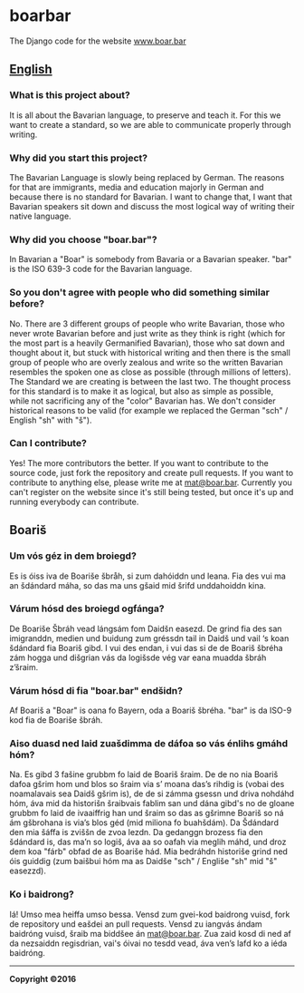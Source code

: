 # boarbar
The Django code for the website www.boar.bar

## <u>English</u>
### What is this project about?
It is all about the Bavarian language, to preserve and teach it.
For this we want to create a standard, so we are able to communicate properly through writing.

### Why did you start this project?
The Bavarian Language is slowly being replaced by German. The reasons for that are immigrants, media and education majorly in German and because there is no standard for Bavarian.
I want to change that, I want that Bavarian speakers sit down and discuss the most logical way of writing their native language.

### Why did you choose "boar.bar"?
In Bavarian a "Boar" is somebody from Bavaria or a Bavarian speaker. "bar" is the ISO 639-3 code for the Bavarian language.

### So you don't agree with people who did something similar before?
No. There are 3 different groups of people who write Bavarian, those who never wrote Bavarian before and just write as they think is right (which for the most part is a heavily Germanified Bavarian), those who sat down and thought about it, but stuck with historical writing and then there is the small group of people who are overly zealous and write so the written Bavarian resembles the spoken one as close as possible (through millions of letters).
The Standard we are creating is between the last two. The thought process for this standard is to make it as logical, but also as simple as possible, while not sacrificing any of the "color" Bavarian has. We don't consider historical reasons to be valid (for example we replaced the German "sch" / English "sh" with "š").

### Can I contribute?
Yes! The more contributors the better.
If you want to contribute to the source code, just fork the repository and create pull requests.
If you want to contribute to anything else, please write me at mat@boar.bar.
Currently you can't register on the website since it's still being tested, but once it's up and running everybody can contribute.


## Boariš
### Um vós géz in dem broiegd?
Es is óiss iva de Boariše šbråh, si zum dahóiddn und leana.
Fia des vui ma an šdándard máha, so das ma uns gšaid mid šrifd unddahoiddn kina.

### Várum hósd des broiegd ogfánga?
De Boariše Šbráh vead lángsám fom Daidšn easezd. De grind fia des san imigranddn, medien und buidung zum gréssdn tail in Daidš und vail ‘s koan šdándard fia Boariš gibd.
I vui des endan, i vui das si de de Boariš šbréha zám hogga und dišgrian vás da logišsde vég var eana muadda šbráh z’šraim.

### Várum hósd di fia "boar.bar" endšidn?
Af Boariš a "Boar" is oana fo Bayern, oda a Boariš šbréha. "bar" is da ISO-9 kod fia de Boariše šbráh.

### Aiso duasd ned laid zuašdimma de dáfoa so vás énlihs gmáhd hóm?
Na. Es gibd 3 fašine grubbm fo laid de Boariš šraim. De de no nia Boariš dafoa gšrim hom und blos so šraim via s’ moana das’s rihdig is (vobai des noamalavais sea Daidš gšrim is), de de si zámma gsessn und driva nohdáhd hóm, áva mid da historišn šraibvais fablim san und dána gibd's no de gloane grubbm fo laid de ivaaiffrig han und šraim so das as gšrimne Boariš so ná ám gšbrohana is via’s blos géd (mid miliona fo buahšdám).
Da Šdándard den mia šáffa is zviššn de zvoa lezdn. Da gedanggn brozess fia den šdándard is, das ma’n so logiš, áva aa so oafah via meglih máhd, und droz dem koa "fárb" obfad de as Boariše hád. Mia bedráhdn historiše grind ned óis guiddig (zum baišbui hóm ma as Daidše "sch" / Engliše "sh" mid "š" easezzd).

### Ko i baidrong?
Iá! Umso mea heiffa umso bessa.
Vensd zum gvei-kod baidrong vuisd, fork de repository und eašdei an pull requests.
Vensd zu iangvás ándam baidróng vuisd, šraib ma biddšee án mat@boar.bar.
Zua zaid kosd di ned af da nezsaiddn regisdrian, vai's óivai no tesdd vead, áva ven’s lafd ko a iéda baidróng.

---

<b>Copyright ©2016</b>

